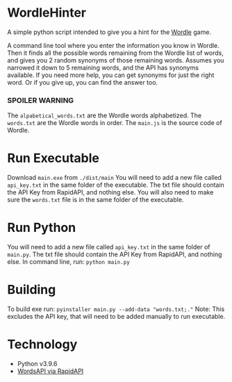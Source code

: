 # WordleHinter

A simple python script intended to give you a hint for the [Wordle](https://www.nytimes.com/games/wordle/index.html) game.

A command line tool where you enter the information you know in Wordle. Then it finds all the possible words remaining from the Wordle list of words, and gives you 2 random synonyms of those remaining words. Assumes you narrowed it down to 5 remaining words, and the API has synonyms available. If you need more help, you can get synonyms for just the right word. Or if you give up, you can find the answer too.

### SPOILER WARNING ###
The `alpabetical_words.txt` are the Wordle words alphabetized. The `words.txt` are the Wordle words in order. The `main.js` is the source code of Wordle.

# Run Executable
Download `main.exe` from `./dist/main`
You will need to add a new file called `api_key.txt` in the same folder of the executable. The txt file should contain the API Key from RapidAPI, and nothing else.
You will also need to make sure the `words.txt` file is in the same folder of the executable.

# Run Python
You will need to add a new file called `api_key.txt` in the same folder of `main.py`. The txt file should contain the API Key from RapidAPI, and nothing else.
In command line, run: `python main.py`

# Building
To build exe run: `pyinstaller main.py --add-data "words.txt;."`
Note: This excludes the API key, that will need to be added manually to run executable.

# Technology
- Python v3.9.6
- [WordsAPI via RapidAPI](https://rapidapi.com/dpventures/api/wordsapi/)
